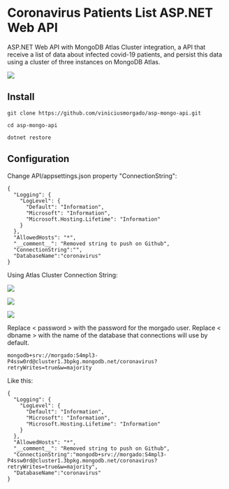 # Coronavirus Patients List ASP.NET Web API

ASP.NET Web API with MongoDB Atlas Cluster integration, a API that receive a list of data about infected covid-19 patients, and persist this data using a cluster of three instances on MongoDB Atlas.

<img src="https://github.com/viniciusmorgado/asp-mongo-api/blob/main/Assets/ClusterScreenshot2020-12-06%20010018.png"></img>

## Install
```
git clone https://github.com/viniciusmorgado/asp-mongo-api.git
```

```
cd asp-mongo-api
```

```
dotnet restore
```
## Configuration

Change API/appsettings.json property "ConnectionString":

```
{
  "Logging": {
    "LogLevel": {
      "Default": "Information",
      "Microsoft": "Information",
      "Microsoft.Hosting.Lifetime": "Information"
    }
  },
  "AllowedHosts": "*",
  "__comment__": "Removed string to push on Github",
  "ConnectionString":"",
  "DatabaseName":"coronavirus"
}
```
Using Atlas Cluster Connection String:

<img src="https://github.com/viniciusmorgado/asp-mongo-api/blob/main/Assets/ClusterConnectScreenshot2020-12-06%20013338.png"></img>

<img src="https://github.com/viniciusmorgado/asp-mongo-api/blob/main/Assets/ConnectScreenshot2020-12-06%20013416.png"></img>

<img src="https://github.com/viniciusmorgado/asp-mongo-api/blob/main/Assets/StrintConnection.png"></img>

Replace < password > with the password for the morgado user. Replace < dbname > with the name of the database that connections will use by default.  
```
mongodb+srv://morgado:S4mpl3-P4ssw0rd@cluster1.3bpkg.mongodb.net/coronavirus?retryWrites=true&w=majority
```
Like this:

```
{
  "Logging": {
    "LogLevel": {
      "Default": "Information",
      "Microsoft": "Information",
      "Microsoft.Hosting.Lifetime": "Information"
    }
  },
  "AllowedHosts": "*",
  "__comment__": "Removed string to push on Github",
  "ConnectionString":"mongodb+srv://morgado:S4mpl3-P4ssw0rd@cluster1.3bpkg.mongodb.net/coronavirus?retryWrites=true&w=majority",
  "DatabaseName":"coronavirus"
}
```
